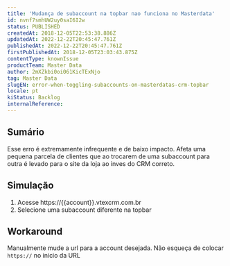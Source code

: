 ```yaml
---
title: 'Mudança de subaccount na topbar nao funciona no Masterdata'
id: nvnf7smhUW2uy0saI6I2w
status: PUBLISHED
createdAt: 2018-12-05T22:53:38.886Z
updatedAt: 2022-12-22T20:45:47.761Z
publishedAt: 2022-12-22T20:45:47.761Z
firstPublishedAt: 2018-12-05T23:03:43.875Z
contentType: knownIssue
productTeam: Master Data
author: 2mXZkbi0oi061KicTExNjo
tag: Master Data
slugEN: error-when-toggling-subaccounts-on-masterdatas-crm-topbar
locale: pt
kiStatus: Backlog
internalReference: 
---
```


## Sumário

Esse erro é extremamente infrequente e de baixo impacto.  Afeta uma pequena parcela de clientes que ao trocarem de uma subaccount para outra é levado para o site da loja ao inves do CRM correto.


## Simulação

1.  Acesse https://{{account}}.vtexcrm.com.br
2.  Selecione uma subaccount diferente na topbar

## Workaround

Manualmente mude a url para a account desejada.
Não esqueça de colocar `https://` no inicio da URL

